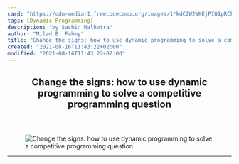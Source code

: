 ```yaml
---
card: "https://cdn-media-1.freecodecamp.org/images/1*kdC2W2WKEjPIG1pRCk0qmg.png"
tags: [Dynamic Programming]
description: "by Sachin Malhotra"
author: "Milad E. Fahmy"
title: "Change the signs: how to use dynamic programming to solve a competitive programming question"
created: "2021-08-16T11:43:22+02:00"
modified: "2021-08-16T11:43:22+02:00"
---
```

<div class="site-wrapper">
<main id="site-main" class="site-main outer">
<div class="inner">
<article class="post-full post tag-dynamic-programming tag-algorithms tag-competitive-programming tag-technology tag-problem-solving ">
<header class="post-full-header">
<h1 class="post-full-title">Change the signs: how to use dynamic programming to solve a competitive programming question</h1>
</header>
<figure class="post-full-image">
<picture>
<source media="(max-width: 700px)" sizes="1px" srcset="data:image/gif;base64,R0lGODlhAQABAIAAAAAAAP///yH5BAEAAAAALAAAAAABAAEAAAIBRAA7 1w">
<source media="(min-width: 701px)" sizes="(max-width: 800px) 400px,
(max-width: 1170px) 700px,
1400px" srcset="https://cdn-media-1.freecodecamp.org/images/1*kdC2W2WKEjPIG1pRCk0qmg.png 300w,
https://cdn-media-1.freecodecamp.org/images/1*kdC2W2WKEjPIG1pRCk0qmg.png 600w,
https://cdn-media-1.freecodecamp.org/images/1*kdC2W2WKEjPIG1pRCk0qmg.png 1000w,
https://cdn-media-1.freecodecamp.org/images/1*kdC2W2WKEjPIG1pRCk0qmg.png 2000w">
<img onerror="this.style.display='none'" src="https://cdn-media-1.freecodecamp.org/images/1*kdC2W2WKEjPIG1pRCk0qmg.png" alt="Change the signs: how to use dynamic programming to solve a competitive programming question">
</picture>
</figure>
<section class="post-full-content">
<div class="post-content medium-migrated-article">
</div>
<hr>
</section>
</article>
</div>
</main>
</div>
<!-- Google Tag Manager (noscript) -->
<!-- End Google Tag Manager (noscript) -->
